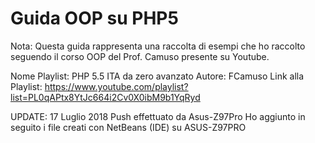 ﻿# Guida OOP su PHP5

Nota: Questa guida rappresenta una raccolta di esempi che ho raccolto seguendo il corso OOP del Prof. Camuso presente su Youtube.

Nome Playlist: PHP 5.5 ITA da zero avanzato
Autore: FCamuso
Link alla Playlist: https://www.youtube.com/playlist?list=PL0qAPtx8YtJc664i2Cv0X0ibM9b1YqRyd

UPDATE: 17 Luglio 2018
Push effettuato da Asus-Z97Pro
Ho aggiunto in seguito i file creati con NetBeans (IDE) su ASUS-Z97PRO